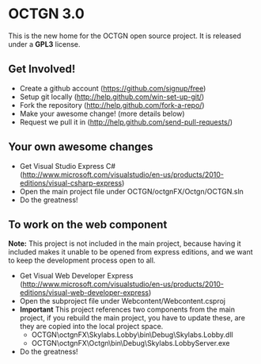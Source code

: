 OCTGN 3.0
=================================================
This is the new home for the OCTGN open source project.  It is released under a **GPL3** license.


Get Involved! 
-------------------------------------------------
* Create a github account (https://github.com/signup/free)
* Setup git locally (http://help.github.com/win-set-up-git/)
* Fork the repository (http://help.github.com/fork-a-repo/)
* Make your awesome change! (more details below)
* Request we pull it in (http://help.github.com/send-pull-requests/)


Your own awesome changes
-------------------------------------------------
* Get Visual Studio Express C# (http://www.microsoft.com/visualstudio/en-us/products/2010-editions/visual-csharp-express)
* Open the main project file under OCTGN/octgnFX/Octgn/OCTGN.sln
* Do the greatness!


To work on the web component
-------------------------------------------------
**Note:** This project is not included in the main project, because having it included makes it unable to be opened from 
express editions, and we want to keep the development process open to all.
* Get Visual Web Developer Express (http://www.microsoft.com/visualstudio/en-us/products/2010-editions/visual-web-developer-express)
* Open the subproject file under Webcontent/Webcontent.csproj
* **Important** This project references two components from the main project, if you rebuild the main project, you have to 
  update these, are they are copied into the local project space.
    * OCTGN\octgnFX\Skylabs.Lobby\bin\Debug\Skylabs.Lobby.dll
    * OCTGN\octgnFX\Octgn\bin\Debug\Skylabs.LobbyServer.exe
* Do the greatness! 
